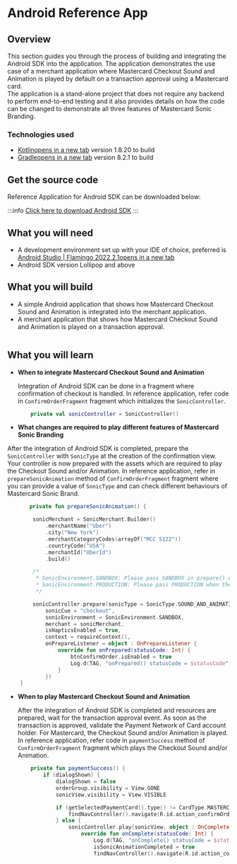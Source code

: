 # Android Reference App

## Overview <a href="#overview" id="overview"></a>

This section guides you through the process of building and integrating the Android SDK into the application. The application demonstrates the use case of a merchant application where Mastercard Checkout Sound and Animation is played by default on a transaction approval using a Mastercard card.\
The application is a stand-alone project that does not require any backend to perform end-to-end testing and it also provides details on how the code can be changed to demonstrate all three features of Mastercard Sonic Branding.

### Technologies used <a href="#technologies-used" id="technologies-used"></a>

* <a href="https://kotlinlang.org/docs/reference/android-overview.html" target="_blank">Kotlinopens in a new tab</a> version 1.8.20 to build
* <a href="https://services.gradle.org/distributions/" target="_blank">Gradleopens in a new tab</a> version 8.2.1 to build

## Get the source code <a href="#get-the-source-code" id="get-the-source-code"></a>

Reference Application for Android SDK can be downloaded below:

:::info
[Click here to download Android SDK](/files/sonic-app-android-1.5.0.zip)
:::

## What you will need <a href="#what-you-will-need" id="what-you-will-need"></a>

* A development environment set up with your IDE of choice, preferred is <a href="https://developer.android.com/studio/install" target="_blank">Android Studio | Flamingo 2022.2.1opens in a new tab</a>
* Android SDK version Lollipop and above

## What you will build <a href="#what-you-will-build" id="what-you-will-build"></a>

* A simple Android application that shows how Mastercard Checkout Sound and Animation is integrated into the merchant application.
* A merchant application that shows how Mastercard Checkout Sound and Animation is played on a transaction approval.

<figure><img src="../../../../.gitbook/assets/image.png" alt="" /><figcaption></figcaption></figure>

## What you will learn <a href="#what-you-will-learn" id="what-you-will-learn"></a>

*   **When to integrate Mastercard Checkout Sound and Animation**

    Integration of Android SDK can be done in a fragment where confirmation of checkout is handled. In reference application, refer code in `ConfirmOrderFragment` fragment which initializes the `SonicController`.



    ```kotlin
        private val sonicController = SonicController()

    ```
* **What changes are required to play different features of Mastercard Sonic Branding**

After the integration of Android SDK is completed, prepare the `SonicController` with `SonicType` at the creation of the confirmation view. Your controller is now prepared with the assets which are required to play the Checkout Sound and/or Animation. In reference application, refer in `prepareSonicAnimation` method of `ConfirmOrderFragment` fragment where you can provide a value of `SonicType` and can check different behaviours of Mastercard Sonic Brand.

```kotlin
       private fun prepareSonicAnimation() {

        sonicMerchant = SonicMerchant.Builder()
            .merchantName("Uber")
            .city("New York")
            .merchantCategoryCodes(arrayOf("MCC 5122"))
            .countryCode("USA")
            .merchantId("UberId")
            .build()

        /*
         * SonicEnvironment.SANDBOX: Please pass SANDBOX in prepare() while the application is in developing or testing.
         * SonicEnvironment.PRODUCTION: Please pass PRODUCTION when the application getting release to live users.
         */

        sonicController.prepare(sonicType = SonicType.SOUND_AND_ANIMATION,
            sonicCue = "checkout",
            sonicEnvironment = SonicEnvironment.SANDBOX,
            merchant = sonicMerchant,
            isHapticsEnabled = true,
            context = requireContext(),
            onPrepareListener = object : OnPrepareListener {
                override fun onPrepared(statusCode: Int) {
                    btnConfirmOrder.isEnabled = true
                    Log.d(TAG, "onPrepared() statusCode = $statusCode")
                }
            })
    }

```

*   **When to play Mastercard Checkout Sound and Animation**

    After the integration of Android SDK is completed and resources are prepared, wait for the transaction approval event. As soon as the transaction is approved, validate the Payment Network of Card account holder. For Mastercard, the Checkout Sound and/or Animation is played. In reference application, refer code in `paymentSuccess` method of `ConfirmOrderFragment` fragment which plays the Checkout Sound and/or Animation.



    ```kotlin
        private fun paymentSuccess() {
            if (dialogShown) {
                dialogShown = false
                orderGroup.visibility = View.GONE
                sonicView.visibility = View.VISIBLE

                if (getSelectedPaymentCard().type() != CardType.MASTERCARD) {
                    findNavController().navigate(R.id.action_confirmOrderFragment_to_thankYouFragment)
                } else {
                    sonicController.play(sonicView, object : OnCompleteListener {
                        override fun onComplete(statusCode: Int) {
                            Log.d(TAG, "onComplete() statusCode = $statusCode")
                            isSonicAnimationCompleted = true
                            findNavController().navigate(R.id.action_confirmOrderFragment_to_than
    ```
